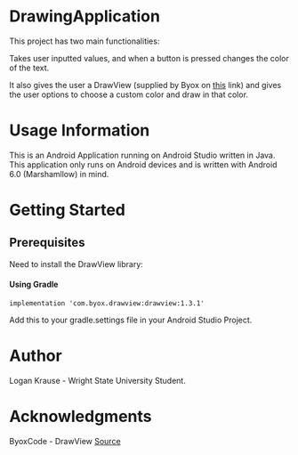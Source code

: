 # DrawingApplication

This project has two main functionalities: 

Takes user inputted values, and when a button is pressed changes the color of the text. 

It also gives the user a DrawView (supplied by Byox on <a href="https://github.com/ByoxCode/DrawView">this</a> link) and gives the user options to choose a custom color and draw in that color.

# Usage Information
This is an Android Application running on Android Studio written in Java. This application only runs on Android devices and is written with Android 6.0 (Marshamllow) in mind.

# Getting Started

<h2>Prerequisites</h2>
Need to install the DrawView library:

<h4>Using Gradle</h4>

```
implementation 'com.byox.drawview:drawview:1.3.1'
```
Add this to your gradle.settings file in your Android Studio Project.

# Author
Logan Krause - Wright State University Student.

# Acknowledgments 

ByoxCode - DrawView <a href="https://github.com/ByoxCode/DrawView">Source</a>
